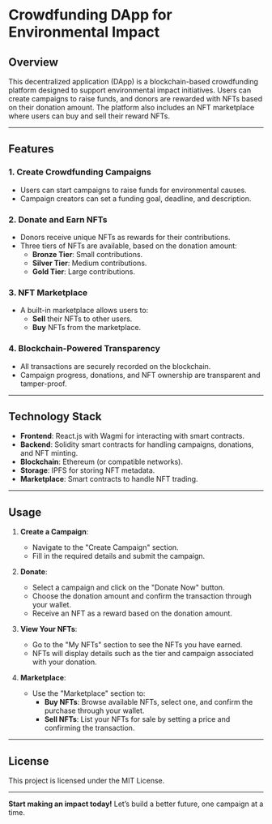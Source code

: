 
# Crowdfunding DApp for Environmental Impact

## Overview

This decentralized application (DApp) is a blockchain-based crowdfunding platform designed to support environmental impact initiatives. Users can create campaigns to raise funds, and donors are rewarded with NFTs based on their donation amount. The platform also includes an NFT marketplace where users can buy and sell their reward NFTs.

---

## Features

### 1. **Create Crowdfunding Campaigns**

- Users can start campaigns to raise funds for environmental causes.
- Campaign creators can set a funding goal, deadline, and description.

### 2. **Donate and Earn NFTs**

- Donors receive unique NFTs as rewards for their contributions.
- Three tiers of NFTs are available, based on the donation amount:
  - **Bronze Tier**: Small contributions.
  - **Silver Tier**: Medium contributions.
  - **Gold Tier**: Large contributions.

### 3. **NFT Marketplace**

- A built-in marketplace allows users to:
  - **Sell** their NFTs to other users.
  - **Buy** NFTs from the marketplace.

### 4. **Blockchain-Powered Transparency**

- All transactions are securely recorded on the blockchain.
- Campaign progress, donations, and NFT ownership are transparent and tamper-proof.

---

## Technology Stack

- **Frontend**: React.js with Wagmi for interacting with smart contracts.
- **Backend**: Solidity smart contracts for handling campaigns, donations, and NFT minting.
- **Blockchain**: Ethereum (or compatible networks).
- **Storage**: IPFS for storing NFT metadata.
- **Marketplace**: Smart contracts to handle NFT trading.

---

## Usage

1. **Create a Campaign**:

   - Navigate to the "Create Campaign" section.
   - Fill in the required details and submit the campaign.
2. **Donate**:

   - Select a campaign and click on the "Donate Now" button.
   - Choose the donation amount and confirm the transaction through your wallet.
   - Receive an NFT as a reward based on the donation amount.
3. **View Your NFTs**:

   - Go to the "My NFTs" section to see the NFTs you have earned.
   - NFTs will display details such as the tier and campaign associated with your donation.
4. **Marketplace**:

   - Use the "Marketplace" section to:
     - **Buy NFTs**: Browse available NFTs, select one, and confirm the purchase through your wallet.
     - **Sell NFTs**: List your NFTs for sale by setting a price and confirming the transaction.

---

## License

This project is licensed under the MIT License.

---

**Start making an impact today!**
Let’s build a better future, one campaign at a time.
